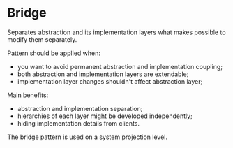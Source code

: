# Bridge

Separates abstraction and its implementation layers what makes possible to modify them separately.

Pattern should be applied when:
- you want to avoid permanent abstraction and implementation coupling;
- both abstraction and implementation layers are extendable;
- implementation layer changes shouldn't affect abstraction layer;

Main benefits:
- abstraction and implementation separation;
- hierarchies of each layer might be developed independently;
- hiding implementation details from clients. 

The bridge pattern is used on a system projection level.  